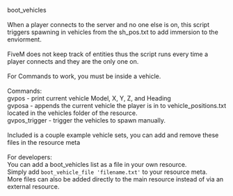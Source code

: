 boot_vehicles
<br><br>
When a player connects to the server and no one else is on, this script triggers spawning in vehicles from the sh_pos.txt to add immersion to the enviorment.
<br><br>
FiveM does not keep track of entities thus the script runs every time a player connects and they are the only one on.
<br><br>
For Commands to work, you must be inside a vehicle.
<br><br>
Commands:
<br>
gvpos - print current vehicle Model, X, Y, Z, and Heading
<br>
gvposa - appends the current vehicle the player is in to vehicle_positions.txt located in the vehicles folder of the resource.
<br>
gvpos_trigger - trigger the vehicles to spawn manually.
<br><br>
Included is a couple example vehicle sets, you can add and remove these files in the resource meta
<br><br>
For developers:
<br>
You can add a boot_vehicles list as a file in your own resource.
<br>
Simply add `boot_vehicle_file 'filename.txt'` to your resource meta.
<br>
More files can also be added directly to the main resource instead of via an external resource.
